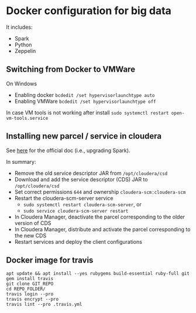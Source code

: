 # Docker configuration for big data

It includes:

- Spark
- Python
- Zeppelin

## Switching from Docker to VMWare

On Windows
- Enabling docker `bcdedit /set hypervisorlaunchtype auto`
- Enabling VMWare `bcdedit /set hypervisorlaunchtype off`

In case VM tools is not working after install `sudo systemctl restart open-vm-tools.service`

## Installing new parcel / service in cloudera

See [here](https://docs.cloudera.com/documentation/spark2/latest/topics/spark2_installing.html) for the official doc (i.e., upgrading Spark).

In summary:
- Remove the old service descriptor JAR from `/opt/cloudera/csd`
- Download and add the service descriptor (CDS) JAR to `/opt/cloudera/csd`
- Set correct permissions `644` and ownership `cloudera-scm:cloudera-scm`
- Restart the cloudera-scm-server service
    - `sudo systemctl restart cloudera-scm-server`, or
    - `sudo service cloudera-scm-server restart`
- In Cloudera Manager, deactivate the parcel corresponding to the older version of CDS
- In Cloudera Manager, distribute and activate the parcel corresponding to the new CDS
- Restart services and deploy the client configurations

## Docker image for travis

    apt update && apt install --yes rubygems build-essential ruby-full git
    gem install travis
    git clone GIT_REPO
    cd REPO_FOLDER/
    travis login --pro
    travis encrypt --pro 
    travis lint --pro .travis.yml
